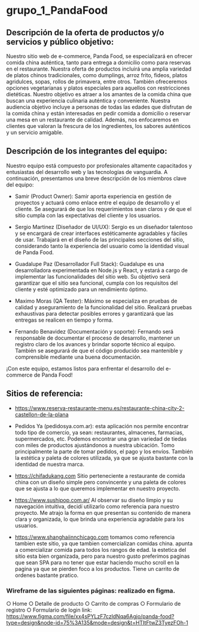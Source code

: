 
# grupo_1_PandaFood

## Descripción de la oferta de productos y/o servicios y público objetivo:
Nuestro sitio web de e-commerce, Panda Food, se especializará en ofrecer comida china auténtica, tanto para entrega a domicilio como para reservas en el restaurante. Nuestra oferta de productos incluirá una amplia variedad de platos chinos tradicionales, como dumplings, arroz frito, fideos, platos agridulces, sopas, rollos de primavera, entre otros. También ofreceremos opciones vegetarianas y platos especiales para aquellos con restricciones dietéticas.
Nuestro objetivo es atraer a los amantes de la comida china que buscan una experiencia culinaria auténtica y conveniente. Nuestra audiencia objetivo incluye a personas de todas las edades que disfrutan de la comida china y están interesadas en pedir comida a domicilio o reservar una mesa en un restaurante de calidad. Además, nos enfocaremos en clientes que valoran la frescura de los ingredientes, los sabores auténticos y un servicio amigable.
## Descripción de los integrantes del equipo:
Nuestro equipo está compuesto por profesionales altamente capacitados y entusiastas del desarrollo web y las tecnologías de vanguardia. 
A continuación, presentamos una breve descripción de los miembros clave del equipo:


-  Samir (Product Owner): Samir aporta experiencia en gestión de proyectos y actuará como enlace entre el equipo de desarrollo y el cliente. Se asegurará de que los requerimientos sean claros y de que el sitio cumpla con las expectativas del cliente y los usuarios.

-  Sergio Martinez (Diseñador de UI/UX): Sergio es un diseñador talentoso y se encargará de crear interfaces estéticamente agradables y fáciles de usar. Trabajará en el diseño de las principales secciones del sitio, considerando tanto la experiencia del usuario como la identidad visual de Panda Food.

-  Guadalupe Paz (Desarrollador Full Stack): Guadalupe es una desarrolladora experimentada en Node.js y React, y estará a cargo de implementar las funcionalidades del sitio web. Su objetivo será garantizar que el sitio sea funcional, cumpla con los requisitos del cliente y esté optimizado para un rendimiento óptimo.

-  Maximo Moras (QA Tester): Máximo se especializa en pruebas de calidad y aseguramiento de la funcionalidad del sitio. Realizará pruebas exhaustivas para detectar posibles errores y garantizará que las entregas se realicen en tiempo y forma.

-  Fernando Benavidez (Documentación y soporte): Fernando será responsable de documentar el proceso de desarrollo, mantener un registro claro de los avances y brindar soporte técnico al equipo. También se asegurará de que el código producido sea mantenible y comprensible mediante una buena documentación.

¡Con este equipo, estamos listos para enfrentar el desarrollo del e-commerce de Panda Food!

## Sitios de referencia:

- https://www.reserva-restaurante-menu.es/restaurante-china-city-2-castellon-de-la-plana 

- Pedidos Ya (pedidosya.com.ar): esta aplicación nos permite encontrar todo tipo de comercio, ya sean: restaurantes, almacenes, farmacias, supermercados, etc. Podemos encontrar una gran variedad de tiedas con miles de productos ajustándonos a nuestra ubicación. Tomo principalmente la parte de tomar pedidos, el pago y los envíos. También la estética y paleta de colores utilizada, ya que se ajusta bastante con la identidad de nuestra marca.

- https://chifadukang.com
Sitio perteneciente a restaurante de comida china con un diseño simple pero convincente y una paleta de colores que se ajusta a lo que queremos implementar en nuestro proyecto.

- https://www.sushipop.com.ar/ 
Al observar su diseño limpio y su navegación intuitiva, decidí utilizarlo como referencia para nuestro proyecto. Me atrajo la forma en que presentan su contenido de manera clara y organizada, lo que brinda una experiencia agradable para los usuarios. 
- https://www.shanghaiinnchicago.com
  tomamos como referencia tambien este sitio, ya que tambien comercializan comidas china. apunta a comercializar comida para todos los rangos de edad. la estetica del sitio esta bien organizada, pero para nuestro gusto preferimos paginas que sean SPA para no tener que estar haciendo mucho scroll en la pagina ya que se pierden foco a los productos. Tiene un carrito de ordenes bastante pratico.


### Wireframe de las siguientes páginas: realizado en figma.
○ Home
○ Detalle de producto
○ Carrito de compras
○ Formulario de registro
○ Formulario de login
link: https://www.figma.com/file/xx4sPYLzF7czldNqa6Agjo/panda-food?type=design&node-id=75%3A135&mode=design&t=HTItFtwZ3TyezFOh-1